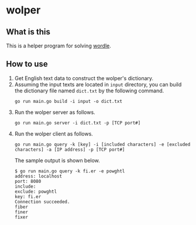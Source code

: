 # wolper

## What is this

This is a helper program for solving [wordle](https://www.powerlanguage.co.uk/wordle/).

## How to use

1. Get English text data to construct the wolper's dictionary.
2. Assuming the input texts are located in `input` directory, you can build the dictionary file named `dict.txt` by the following command.
   ```
   go run main.go build -i input -o dict.txt
   ```
3. Run the wolper server as follows.
   ```
   go run main.go server -i dict.txt -p [TCP port#]
   ```
4. Run the wolper client as follows.
   ```
   go run main.go query -k [key] -i [included characters] -e [excluded characters] -a [IP address] -p [TCP port#]
   ```
   The sample output is shown below.
   ```
   $ go run main.go query -k fi.er -e powghtl
   address: localhost
   port: 8080
   include: 
   exclude: powghtl
   key: fi.er
   Connection succeeded.
   fiber
   finer
   fixer
   ```